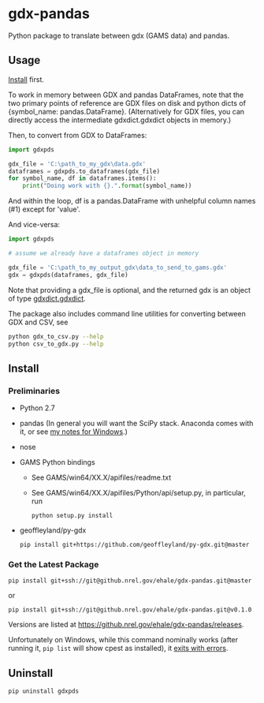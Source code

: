 gdx-pandas
==========

Python package to translate between gdx (GAMS data) and pandas.

## Usage

[Install](#Install) first.

To work in memory between GDX and pandas DataFrames, note that the two primary points 
of reference are GDX files on disk and python dicts of {symbol_name: pandas.DataFrame}. 
(Alternatively for GDX files, you can directly access the intermediate gdxdict.gdxdict 
objects in memory.)

Then, to convert from GDX to DataFrames:

```python
import gdxpds

gdx_file = 'C:\path_to_my_gdx\data.gdx'
dataframes = gdxpds.to_dataframes(gdx_file)
for symbol_name, df in dataframes.items():
    print("Doing work with {}.".format(symbol_name))
```

And within the loop, df is a pandas.DataFrame with unhelpful column names (#1) except 
for 'value'.

And vice-versa:

```python
import gdxpds

# assume we already have a dataframes object in memory

gdx_file = 'C:\path_to_my_output_gdx\data_to_send_to_gams.gdx'
gdx = gdxpds(dataframes, gdx_file)
```

Note that providing a gdx_file is optional, and the returned gdx is an object of type [gdxdict.gdxdict](https://github.com/geoffleyland/py-gdx/blob/master/gdxdict.py).


The package also includes command line utilities for converting between GDX and CSV, see

```bash
python gdx_to_csv.py --help
python csv_to_gdx.py --help
```

## Install

### Preliminaries

- Python 2.7
- pandas (In general you will want the SciPy stack. Anaconda comes with it, or see [my notes for Windows](http://elainethale.wordpress.com/programming-notes/python-environment-set-up/).)
- nose
- GAMS Python bindings
    - See GAMS/win64/XX.X/apifiles/readme.txt
    - See GAMS/win64/XX.X/apifiles/Python/api/setup.py, in particular, run
        
        ```
        python setup.py install
        ```
        
- geoffleyland/py-gdx

    ```
    pip install git+https://github.com/geoffleyland/py-gdx.git@master
    ```

### Get the Latest Package

```
pip install git+ssh://git@github.nrel.gov/ehale/gdx-pandas.git@master
```

or 

```
pip install git+ssh://git@github.nrel.gov/ehale/gdx-pandas.git@v0.1.0
```

Versions are listed at https://github.nrel.gov/ehale/gdx-pandas/releases.

Unfortunately on Windows, while this command nominally works (after running it, `pip list` will show cpest as installed), it [exits with errors](http://stackoverflow.com/q/23938896/1470262).

## Uninstall

```
pip uninstall gdxpds
```
